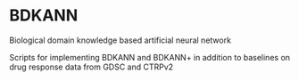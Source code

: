 # BDKANN
Biological domain knowledge based artificial neural network 

Scripts for implementing BDKANN and BDKANN+ in addition to baselines on drug response data from GDSC and CTRPv2
